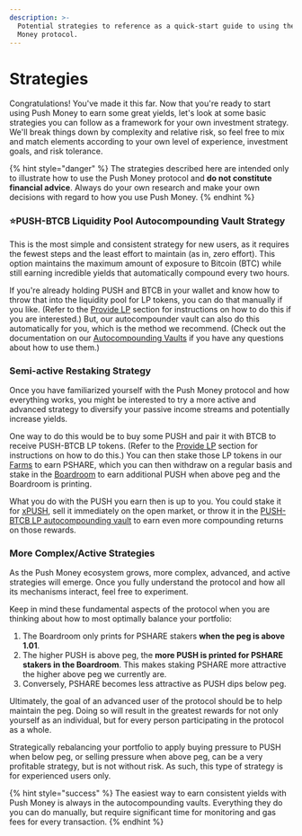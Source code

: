```yaml
---
description: >-
  Potential strategies to reference as a quick-start guide to using the Push
  Money protocol.
---
```


# Strategies

Congratulations! You've made it this far. Now that you're ready to start using Push Money to earn some great yields, let's look at some basic strategies you can follow as a framework for your own investment strategy. We'll break things down by complexity and relative risk, so feel free to mix and match elements according to your own level of experience, investment goals, and risk tolerance.

{% hint style="danger" %}
The strategies described here are intended only to illustrate how to use the Push Money protocol and **do not constitute financial advice**. Always do your own research and make your own decisions with regard to how you use Push Money.
{% endhint %}

### **⭐PUSH-BTCB Liquidity Pool Autocompounding Vault Strategy**

This is the most simple and consistent strategy for new users, as it requires the fewest steps and the least effort to maintain (as in, zero effort). This option maintains the maximum amount of exposure to Bitcoin (BTC) while still earning incredible yields that automatically compound every two hours.

If you're already holding PUSH and BTCB in your wallet and know how to throw that into the liquidity pool for LP tokens, you can do that manually if you like. (Refer to the [Provide LP](../helpful-guides/provide-lp.md) section for instructions on how to do this if you are interested.) But, our autocompounder vault can also do this automatically for you, which is the method we recommend. (Check out the documentation on our [Autocompounding Vaults](autocompounding-vaults.md) if you have any questions about how to use them.)

### Semi-active Restaking Strategy

Once you have familiarized yourself with the Push Money protocol and how everything works, you might be interested to try a more active and advanced strategy to diversify your passive income streams and potentially increase yields.

One way to do this would be to buy some PUSH and pair it with BTCB to receive PUSH-BTCB LP tokens. (Refer to the [Provide LP](../helpful-guides/provide-lp.md) section for instructions on how to do this.) You can then stake those LP tokens in our [Farms](../protocol/farms.md) to earn PSHARE, which you can then withdraw on a regular basis and stake in the [Boardroom](../protocol/boardroom.md) to earn additional PUSH when above peg and the Boardroom is printing.

What you do with the PUSH you earn then is up to you. You could stake it for [xPUSH](../protocol/xpush-push-staking.md), sell it immediately on the open market, or throw it in the [PUSH-BTCB LP autocompounding vault](autocompounding-vaults.md) to earn even more compounding returns on those rewards.

### **More Complex/Active Strategies**

As the Push Money ecosystem grows, more complex, advanced, and active strategies will emerge. Once you fully understand the protocol and how all its mechanisms interact, feel free to experiment.

Keep in mind these fundamental aspects of the protocol when you are thinking about how to most optimally balance your portfolio:

1. The Boardroom only prints for PSHARE stakers **when the peg is above 1.01**.
2. The higher PUSH is above peg, the **more PUSH is printed for PSHARE stakers in the Boardroom**. This makes staking PSHARE more attractive the higher above peg we currently are.
3. Conversely, PSHARE becomes less attractive as PUSH dips below peg.

Ultimately, the goal of an advanced user of the protocol should be to help maintain the peg. Doing so will result in the greatest rewards for not only yourself as an individual, but for every person participating in the protocol as a whole.

Strategically rebalancing your portfolio to apply buying pressure to PUSH when below peg, or selling pressure when above peg, can be a very profitable strategy, but is not without risk. As such, this type of strategy is for experienced users only.

{% hint style="success" %}
The easiest way to earn consistent yields with Push Money is always in the autocompounding vaults. Everything they do you can do manually, but require significant time for monitoring and gas fees for every transaction.
{% endhint %}
